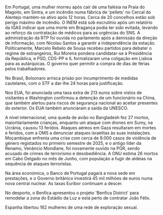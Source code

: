 Em Portugal, uma mulher morreu após cair de uma falésia na Praia do Magoito, em Sintra, e um incêndio numa fábrica de 'pellets' no Cercal do Alentejo mantém-se ativo após 12 horas. Cerca de 20 concelhos estão sob perigo máximo de incêndio. O INEM está sob escrutínio após um relatório da IGAS indicar que uma morte em Bragança podia ter sido evitada, levando ao reforço da contratação de médicos para as urgências do SNS. A administração da RTP foi ouvida no parlamento após a demissão da direção de informação, com Nicolau Santos a garantir a independência da estação. Politicamente, Marcelo Rebelo de Sousa recebeu partidos para debater o regime de estrangeiros, Rui Moreira pondera candidatar-se à Presidência da República, e PSD, CDS-PP e IL formalizaram uma coligação em Lisboa para as autárquicas. O governo quer permitir a compra de dias de férias pelos trabalhadores.

No Brasil, Bolsonaro arrisca prisão por incumprimento de medidas cautelares, com o STF a dar-lhe 24 horas para justificação.

Nos EUA, foi anunciada uma taxa extra de 213 euros sobre vistos de visitantes e Washington confirmou a detenção de um funcionário na China, que também alertou para riscos de segurança nacional ao aceitar presentes do exterior. Os EUA também anunciaram a saída da UNESCO.

A nível internacional, uma queda de avião no Bangladesh fez 27 mortos, maioritariamente crianças, enquanto um ataque com drones em Sumy, na Ucrânia, causou 13 feridos. Ataques aéreos em Gaza resultaram em mortes e feridos, com a OMS a denunciar ataques israelitas às suas instalações. Moçambique enfrenta uma crise com cerca de 9.000 casos de violência de género registados no primeiro semestre de 2025, e o antigo líder da Renamo, Venâncio Mondlane, foi novamente ouvido na PGR, sendo acusado de crimes de terrorismo e desobediência. A ONU estima 26 mortos em Cabo Delgado no mês de Junho, com população a fugir de aldeias na sequência de ataques terroristas.

Na área económica, o Banco de Portugal pagará a nova sede em prestações, e o Governo britânico investirá 45 mil milhões de euros numa nova central nuclear. As taxas Euribor continuam a descer.

No desporto, o Benfica apresentou o projeto 'Benfica District' para remodelar a zona do Estádio da Luz e está perto de contratar João Félix.

Espanha libertou 162 mulheres de uma rede de exploração sexual.